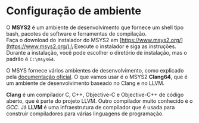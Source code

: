 # Configuração de ambiente

O **MSYS2** é um ambiente de desenvolvimento que fornece um shell tipo bash, pacotes de software e ferramentas de compilação.\
Faça o download do instalador do MSYS2 em [https://www.msys2.org/](https://www.msys2.org/).\
Execute o instalador e siga as instruções.
Durante a instalação, você pode escolher o diretório de instalação, mas o padrão é `C:\msys64`.

O MSYS fornece vários ambientes de desenvolvimento, como explicado pela [documentação oficial](https://www.msys2.org/docs/environments/).
O que vamos usar é o MSYS2 **Clang64**, que é um ambiente de desenvolvimento baseado no Clang e no LLVM.

**Clang** é um compilador C, C++, Objective-C e Objective-C++ de código aberto, que é parte do projeto LLVM. Outro compilador muito conhecido é o _GCC_.
Já **LLVM** é uma infraestrutura de compilador que é usada para construir compiladores para várias linguagens de programação.

